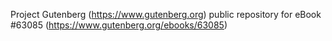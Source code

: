 Project Gutenberg (https://www.gutenberg.org) public repository for eBook #63085 (https://www.gutenberg.org/ebooks/63085)
